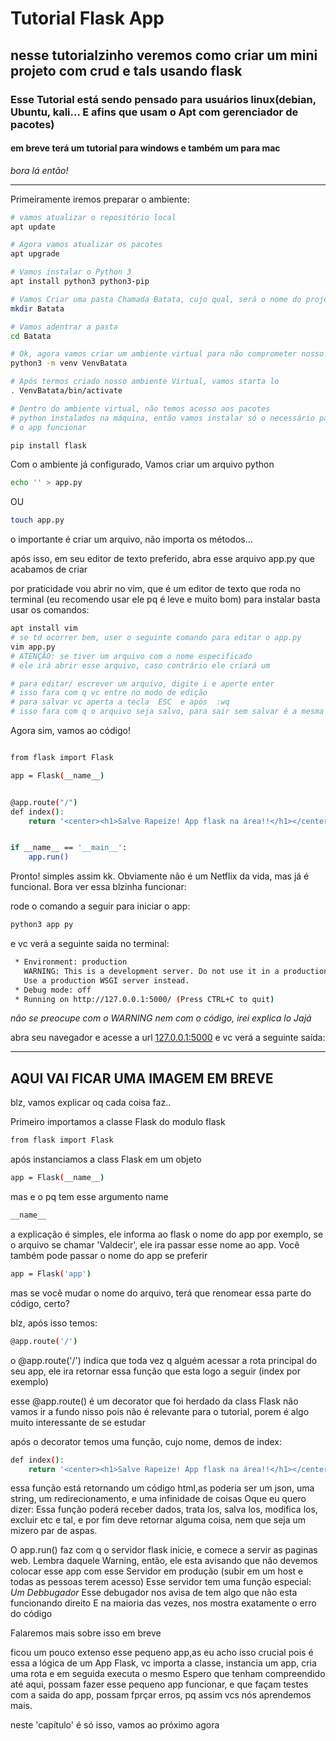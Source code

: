 # Tutorial Flask App
## nesse tutorialzinho veremos como criar um mini projeto com crud e tals usando flask

### Esse Tutorial está sendo pensado para usuários linux(debian, Ubuntu, kali... E afins que usam o Apt com gerenciador de pacotes)
#### em breve terá um tutorial para windows e também um para mac


_bora lá então!_

----

Primeiramente iremos preparar o ambiente:
```sh
# vamos atualizar o repositório local
apt update

# Agora vamos atualizar os pacotes
apt upgrade

# Vamos instalar o Python 3
apt install python3 python3-pip

# Vamos Criar uma pasta Chamada Batata, cujo qual, será o nome do projeto
mkdir Batata

# Vamos adentrar a pasta
cd Batata

# Ok, agora vamos criar um ambiente virtual para não comprometer nosso projeto com pacotes python externo
python3 -m venv VenvBatata

# Após termos criado nosso ambiente Virtual, vamos starta lo
. VenvBatata/bin/activate

# Dentro do ambiente virtual, não temos acesso aos pacotes
# python instalados na máquina, então vamos instalar só o necessário para 
# o app funcionar

pip install flask

```

Com o ambiente já configurado,
Vamos criar um arquivo python
```sh
echo '' > app.py
```
OU
```sh
touch app.py
```
o importante é criar um arquivo, não importa os métodos...


após isso, em seu editor de texto preferido, abra esse arquivo app.py
que acabamos de criar


por praticidade vou abrir no vim, que é um editor de texto que roda no terminal
(eu recomendo usar ele pq é leve e muito bom)
para instalar basta usar os comandos:
```sh
apt install vim 
# se td ocorrer bem, user o seguinte comando para editar o app.py
vim app.py
# ATENÇÃO: se tiver um arquivo com o nome especificado
# ele irá abrir esse arquivo, caso contrário ele criará um

# para editar/ escrever um arquivo, digite i e aperte enter 
# isso fara com q vc entre no modo de edição
# para salvar vc aperta a tecla  ESC  e após  :wq
# isso fara com q o arquivo seja salvo, para sair sem salvar é a mesma lógica, porem :q ao invés de :wq 
```



Agora sim, vamos ao código!
```sh

from flask import Flask

app = Flask(__name__)


@app.route("/")
def index():
	return '<center><h1>Salve Rapeize! App flask na área!!</h1></center>'


if __name__ == '__main__':
	app.run()

```


Pronto! simples assim kk.
Obviamente não é um  Netflix da vida, mas já é funcional.
Bora ver essa blzinha funcionar:

rode o comando a seguir para iniciar o app:
```sh
python3 app py
```
e vc verá a seguinte saida no terminal:
```sh
 * Environment: production
   WARNING: This is a development server. Do not use it in a production deployment.
   Use a production WSGI server instead.
 * Debug mode: off
 * Running on http://127.0.0.1:5000/ (Press CTRL+C to quit)
```

_não se preocupe com o WARNING nem com o código, irei explica lo Jajá_

abra seu navegador e acesse a url [127.0.0.1:5000](http://127.0.0.1:5000)
e vc verá a seguinte saída:

---
AQUI VAI FICAR UMA IMAGEM EM BREVE
---

blz, vamos explicar oq cada coisa faz..


Primeiro importamos a classe Flask do modulo flask
```sh
from flask import Flask
```
após instanciamos a class Flask em um objeto

```sh
app = Flask(__name__)
```
mas e o pq tem esse argumento name
```sh
__name__
```

a explicação é simples, ele informa ao flask o nome do app
por exemplo, se o arquivo se chamar 'Valdecir', ele ira passar esse nome ao 
app.
Você também pode passar o nome do app se preferir 
```sh
app = Flask('app')
```
mas se você mudar o nome do arquivo, terá que renomear essa parte do código, certo?


blz, após isso temos:
```sh
@app.route('/')
```

o @app.route('/') indica que toda vez q alguém acessar a rota principal
do seu app, ele ira retornar essa função que esta logo a seguir (index por exemplo)


esse @app.route() é um decorator que foi herdado da class Flask
não vamos ir a fundo nisso pois não é relevante para o tutorial,
porem é algo muito interessante de se estudar

após o decorator temos uma função, cujo nome, demos de index:
```sh
def index():
	return '<center><h1>Salve Rapeize! App flask na área!!</h1></center>'
```
 essa função está retornando um código html,as poderia ser um json,
uma string, um redirecionamento, e uma infinidade de coisas
Oque eu quero dizer: Essa função poderá receber dados, trata los, salva los,
modifica los, excluir etc e tal, e por fim deve retornar alguma coisa,
nem que seja um mizero par de aspas.

O app.run() faz com q o servidor flask inicie, e comece a servir as paginas web.
Lembra daquele Warning, então, ele esta avisando que não devemos colocar esse app com esse
Servidor em produção (subir em um host e todas as pessoas terem acesso)
Esse servidor tem uma função especial:
*Um Debbugador*
Esse debugador nos avisa de tem algo que não esta funcionando direito
E na maioria das vezes, nos mostra exatamente o erro do código

Falaremos mais sobre isso em breve



ficou um pouco extenso esse pequeno app,as eu acho isso crucial pois é essa a lógica de um App
Flask, vc importa a classe, instancia um app, cria uma rota e em seguida executa o mesmo
Espero que tenham compreendido até aqui, possam fazer esse pequeno app funcionar, e que façam testes
com a saida do app, possam fprçar erros, pq assim vcs nós aprendemos mais.

neste 'capítulo' é só isso, vamos ao próximo agora
